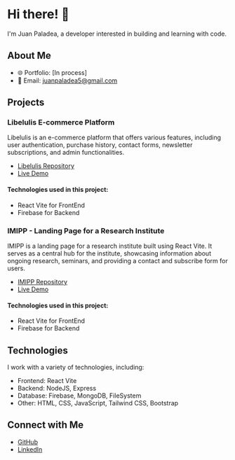 # Hi there! 👋

I'm Juan Paladea, a developer interested in building and learning with code.

## About Me

- 🌐 Portfolio: [In process]
- 📧 Email: juanpaladea5@gmail.com

## Projects

### Libelulis E-commerce Platform

Libelulis is an e-commerce platform that offers various features, including user authentication, purchase history, contact forms, newsletter subscriptions, and admin functionalities.

- [Libelulis Repository](https://github.com/JuanPaladea/e-commerce-project)
- [Live Demo](https://libelulis.vercel.app/)

#### Technologies used in this project:
- React Vite for FrontEnd
- Firebase for Backend

### IMIPP - Landing Page for a Research Institute

IMIPP is a landing page for a research institute built using React Vite. It serves as a central hub for the institute, showcasing information about ongoing research, seminars, and providing a contact and subscribe form for users.

- [IMIPP Repository](https://github.com/JuanPaladea/imipp)
- [Live Demo](https://imipp.vercel.app/)

#### Technologies used in this project:
- React Vite for FrontEnd
- Firebase for Backend

## Technologies

I work with a variety of technologies, including:

- Frontend: React Vite
- Backend: NodeJS, Express
- Database: Firebase, MongoDB, FileSystem
- Other: HTML, CSS, JavaScript, Tailwind CSS, Bootstrap

## Connect with Me

- [GitHub](https://github.com/JuanPaladea)
- [LinkedIn](https://www.linkedin.com/in/juan-francisco-paladea-5703b0191/)
